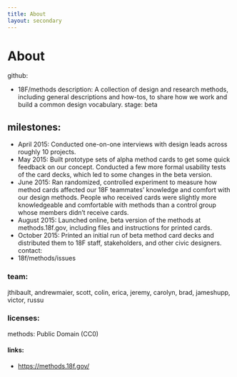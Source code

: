 ```yaml
---
title: About
layout: secondary
---
```


# About

github:
- 18F/methods
description: A collection of design and research methods, including general descriptions and how-tos, to share how we work and build a common design vocabulary.
stage: beta
## milestones:
- April 2015: Conducted one-on-one interviews with design leads across roughly 10 projects.
- May 2015: Built prototype sets of alpha method cards to get some quick feedback on our concept. Conducted a few more formal usability tests of the card decks, which led to some changes in the beta version.
- June 2015: Ran randomized, controlled experiment to measure how method cards affected our 18F teammates’ knowledge and comfort with our design methods. People who received cards were slightly more knowledgeable and comfortable with methods than a control group whose members didn’t receive cards.
- August 2015: Launched online, beta version of the methods at methods.18f.gov, including files and instructions for printed cards.
- October 2015: Printed an initial run of beta method card decks and distributed them to 18F staff, stakeholders, and other civic designers.
contact:
- 18f/methods/issues

### team:
jthibault, andrewmaier, scott, colin, erica, jeremy, carolyn, brad, jameshupp, victor, russu

### licenses:
  methods: Public Domain (CC0)

#### links:
- https://methods.18f.gov/
